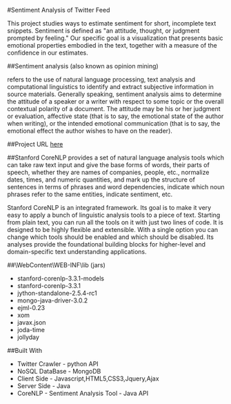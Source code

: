 #Sentiment Analysis of Twitter Feed

This project studies ways to estimate sentiment for short, incomplete text snippets. 
Sentiment is defined as "an attitude, thought, or judgment prompted by feeling." 
Our specific goal is a visualization that presents basic emotional properties embodied in the text, together with a measure of the confidence in our estimates.

##Sentiment analysis (also known as opinion mining)

refers to the use of natural language processing, text analysis and computational linguistics to identify and extract subjective information in source materials.
Generally speaking, sentiment analysis aims to determine the attitude of a speaker or a writer with respect to some topic or the overall contextual polarity of a document. 
The attitude may be his or her judgment or evaluation, affective state (that is to say, the emotional state of the author when writing), or the intended emotional communication 
(that is to say, the emotional effect the author wishes to have on the reader).

##Project URL [here](http://amirsibat.wix.com/sentimentweet)

##Stanford CoreNLP
provides a set of natural language analysis tools which can take raw text input and give the base forms of words, their parts of speech, whether they are names of companies, people, etc., 
normalize dates, times, and numeric quantities, and mark up the structure of sentences in terms of phrases and word dependencies, indicate which noun phrases refer to the same entities, indicate sentiment, etc. 

Stanford CoreNLP is an integrated framework. Its goal is to make it very easy to apply a bunch of linguistic analysis tools to a piece of text. Starting from plain text, you can run all the tools on it with just two lines of code. 
It is designed to be highly flexible and extensible. With a single option you can change which tools should be enabled and which should be disabled. 
Its analyses provide the foundational building blocks for higher-level and domain-specific text understanding applications.


##\WebContent\WEB-INF\lib (jars)

* stanford-corenlp-3.3.1-models
* stanford-corenlp-3.3.1
* jython-standalone-2.5.4-rc1
* mongo-java-driver-3.0.2
* ejml-0.23
* xom
* javax.json
* joda-time
* jollyday


##Built With
* Twitter Crawler - python API
* NoSQL DataBase - MongoDB
* Client Side - Javascript,HTML5,CSS3,Jquery,Ajax
* Server Side - Java
* CoreNLP - Sentiment Analysis Tool - Java API

